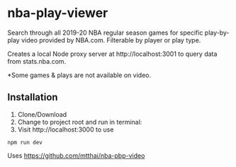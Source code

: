 # nba-play-viewer

Search through all 2019-20 NBA regular season games for specific play-by-play video provided by NBA.com. Filterable by player or play type. 

Creates a local Node proxy server at http://localhost:3001 to query data from stats.nba.com.

*Some games & plays are not available on video.

## Installation

1. Clone/Download
2. Change to project root and run in terminal:
3. Visit http://localhost:3000 to use
```
npm run dev
```

Uses https://github.com/mtthai/nba-pbp-video
